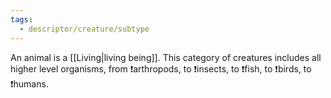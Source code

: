 ```yaml
---
tags:
  - descriptor/creature/subtype
---
```

An animal is a [[Living|living being]]. This category of creatures includes all higher level organisms, from ❗arthropods, to ❗insects, to ❗fish, to ❗birds, to ❗humans.